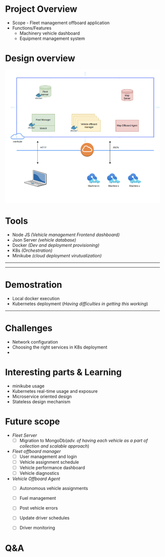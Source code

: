 # Project Overview
- Scope - Fleet management offboard application
- Functions/Features
  - Machinery vehicle dashboard
  - Equipment management system

# Design overview
![Deployment architecture](image.png)

# Tools
  - Node JS _(Vehicle management Frontend dashboard)_
  - Json Server _(vehicle database)_
  - Docker _(Dev and deployment provisioning)_
  - K8s _(Orchestration)_
  - Minikube _(cloud deployment virutualization)_

--------


--------

# Demostration
- Local docker execution
- Kubernetes deployment (_Having difficulties in getting this working_)

--------

# Challenges
+ Network configuration
+ Choosing the right services in K8s deployment
+



# Interesting parts & Learning
+ minikube usage
+ Kubernetes real-time usage and exposure
+ Microservice oriented design
+ Stateless design mechanism



# Future scope
- *Fleet Server*
  - [ ] Migration to MongoDb(_adv. of having each vehicle as a part of collection and scalable approach_)

- *Fleet offboard manager*
  - [ ] User management and login
  - [ ] Vehicle assignment schedule
  - [ ] Vehicle performance dashboard
  - [ ] Vehicle diagnostics

- *Vehicle Offboard Agent*
  - [ ] Autonomous vehicle assignments
  - [ ] Fuel management
  - [ ] Post vehicle errors
  - [ ] Update driver schedules
  - [ ] Driver monitoring


# Q&A
